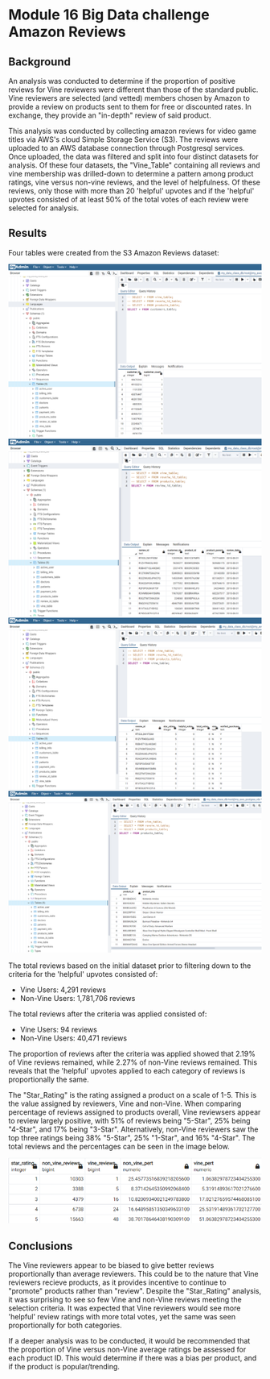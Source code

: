 # Module 16 Big Data challenge Amazon Reviews

## Background

An analysis was conducted to determine if the proportion of positive reviews for Vine reviewers were different than those of the standard public. Vine reviewers are selected (and vetted) members chosen by Amazon to provide a review on products sent to them for free or discounted rates. In exchange, they provide an "in-depth" review of said product.

This analysis was conducted by collecting amazon reviews for video game titles via AWS's cloud Simple Storage Service (S3). The reviews were uploaded to an AWS database connection through Postgresql services. Once uploaded, the data was filtered and split into four distinct datasets for analysis. Of these four datasets, the "Vine_Table" containing all reviews and vine membership was drilled-down to determine a pattern among product ratings, vine versus non-vine reviews, and the level of helpfulness. Of these reviews, only those with more than 20 'helpful' upvotes and if the 'helpful' upvotes consisted of at least 50% of the total votes of each review were selected for analysis.

## Results
Four tables were created from the S3 Amazon Reviews dataset:

![Customers Table](Images/customers_table_query.png)
![Review ID Table](Images/review_id_table.png)
![Vine Table](Images/vine_table_query.png)
![Products Table](Images/products_table_query.png)

The total reviews based on the initial dataset prior to filtering down to the criteria for the 'helpful' upvotes consisted of:

* Vine Users: 4,291 reviews
* Non-Vine Users: 1,781,706 reviews

The total reviews after the criteria was applied consisted of:

* Vine Users: 94 reviews
* Non-Vine Users: 40,471 reviews

The proportion of reviews after the criteria was applied showed that 2.19% of Vine reviews remained, while  2.27% of non-Vine reviews remained. This reveals that the 'helpful' upvotes applied to each category of reviews is proportionally the same.

The "Star_Rating" is the rating assigned a product on a scale of 1-5. This is the value assigned by reviewers, Vine and non-Vine. When comparing percentage of reviews assigned to products overall, Vine reviewsers appear to review largely positive, with 51% of reviews being "5-Star", 25% being "4-Star", and 17% being "3-Star". Alternatively, non-Vine reviewers saw the top three ratings being 38% "5-Star", 25% "1-Star", and 16% "4-Star". The total reviews and the percentages can be seen in the image below.

![Review Star Ratings Summary](Images/star_rating_summary.png)

## Conclusions

The Vine reviewers appear to be biased to give better reviews proportionally than average reviewers. This could be to the nature that Vine reviewers recieve products, as it provides incentive to continue to "promote" products rather than "review". Despite the "Star_Rating" analysis, it was surprising to see so few Vine and non-Vine reviews meeting the selection criteria. It was expected that Vine reviewers would see more 'helpful' review ratings with more total votes, yet the same was seen proportionally for both categories.

If a deeper analysis was to be conducted, it would be recommended that the proportion of Vine versus non-Vine average ratings be assessed for each product ID. This would determine if there was a bias per product, and if the product is popular/trending.